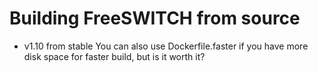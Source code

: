 # Building FreeSWITCH from source
- v1.10 from stable
You can also use Dockerfile.faster if you have more disk space for faster build, but is it worth it?